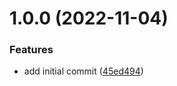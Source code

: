 # 1.0.0 (2022-11-04)


### Features

* add initial commit ([45ed494](https://github.com/ctrlmais/ctrlmais-library/commit/45ed494bc158936d40522e24d078a0c673f875c5))
